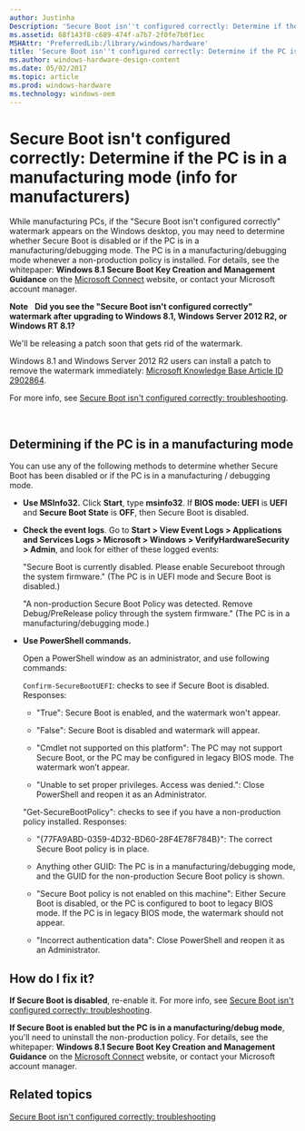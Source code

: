 ```yaml
---
author: Justinha
Description: 'Secure Boot isn''t configured correctly: Determine if the PC is in a manufacturing mode (info for manufacturers)'
ms.assetid: 68f143f8-c689-474f-a7b7-2f0fe7b0f1ec
MSHAttr: 'PreferredLib:/library/windows/hardware'
title: 'Secure Boot isn''t configured correctly: Determine if the PC is in a manufacturing mode (info for manufacturers)'
ms.author: windows-hardware-design-content
ms.date: 05/02/2017
ms.topic: article
ms.prod: windows-hardware
ms.technology: windows-oem
---
```


# Secure Boot isn't configured correctly: Determine if the PC is in a manufacturing mode (info for manufacturers)


While manufacturing PCs, if the "Secure Boot isn't configured correctly" watermark appears on the Windows desktop, you may need to determine whether Secure Boot is disabled or if the PC is in a manufacturing/debugging mode. The PC is in a manufacturing/debugging mode whenever a non-production policy is installed. For details, see the whitepaper: **Windows 8.1 Secure Boot Key Creation and Management Guidance** on the [Microsoft Connect](http://go.microsoft.com/fwlink/p/?linkid=92770) website, or contact your Microsoft account manager.

**Note**  
**Did you see the "Secure Boot isn't configured correctly" watermark after upgrading to Windows 8.1, Windows Server 2012 R2, or Windows RT 8.1?**

We'll be releasing a patch soon that gets rid of the watermark.

Windows 8.1 and Windows Server 2012 R2 users can install a patch to remove the watermark immediately: [Microsoft Knowledge Base Article ID 2902864](http://go.microsoft.com/fwlink/p/?linkid=329932).

For more info, see [Secure Boot isn't configured correctly: troubleshooting](secure-boot-isnt-configured-correctly-troubleshooting.md).

 

## <span id="Determining_if_the_PC_is_in_a_manufacturing_mode"></span><span id="determining_if_the_pc_is_in_a_manufacturing_mode"></span><span id="DETERMINING_IF_THE_PC_IS_IN_A_MANUFACTURING_MODE"></span>Determining if the PC is in a manufacturing mode


You can use any of the following methods to determine whether Secure Boot has been disabled or if the PC is in a manufacturing / debugging mode.

-   **Use MSInfo32.** Click **Start**, type **msinfo32**. If **BIOS mode: UEFI** is **UEFI** and **Secure Boot State** is **OFF**, then Secure Boot is disabled.

-   **Check the event logs**. Go to **Start &gt; View Event Logs &gt; Applications and Services Logs &gt; Microsoft &gt; Windows &gt; VerifyHardwareSecurity &gt; Admin**, and look for either of these logged events:

    "Secure Boot is currently disabled. Please enable Secureboot through the system firmware." (The PC is in UEFI mode and Secure Boot is disabled.)

    "A non-production Secure Boot Policy was detected. Remove Debug/PreRelease policy through the system firmware." (The PC is in a manufacturing/debugging mode.)

-   **Use PowerShell commands.**

    Open a PowerShell window as an administrator, and use following commands:

    `Confirm-SecureBootUEFI`: checks to see if Secure Boot is disabled. Responses:

    -   "True": Secure Boot is enabled, and the watermark won't appear.

    -   "False": Secure Boot is disabled and watermark will appear.

    -   "Cmdlet not supported on this platform": The PC may not support Secure Boot, or the PC may be configured in legacy BIOS mode. The watermark won’t appear.

    -   "Unable to set proper privileges. Access was denied.": Close PowerShell and reopen it as an Administrator.

    "Get-SecureBootPolicy": checks to see if you have a non-production policy installed. Responses:

    -   "{77FA9ABD-0359-4D32-BD60-28F4E78F784B}": The correct Secure Boot policy is in place.

    -   Anything other GUID: The PC is in a manufacturing/debugging mode, and the GUID for the non-production Secure Boot policy is shown.

    -   "Secure Boot policy is not enabled on this machine": Either Secure Boot is disabled, or the PC is configured to boot to legacy BIOS mode. If the PC is in legacy BIOS mode, the watermark should not appear.

    -   "Incorrect authentication data": Close PowerShell and reopen it as an Administrator.

## <span id="How_do_I_fix_it_"></span><span id="how_do_i_fix_it_"></span><span id="HOW_DO_I_FIX_IT_"></span>How do I fix it?


**If Secure Boot is disabled**, re-enable it. For more info, see [Secure Boot isn't configured correctly: troubleshooting](secure-boot-isnt-configured-correctly-troubleshooting.md).

**If Secure Boot is enabled but the PC is in a manufacturing/debug mode**, you'll need to uninstall the non-production policy. For details, see the whitepaper: **Windows 8.1 Secure Boot Key Creation and Management Guidance** on the [Microsoft Connect](http://go.microsoft.com/fwlink/p/?linkid=92770) website, or contact your Microsoft account manager.

## <span id="related_topics"></span>Related topics


[Secure Boot isn't configured correctly: troubleshooting](secure-boot-isnt-configured-correctly-troubleshooting.md)

 

 






